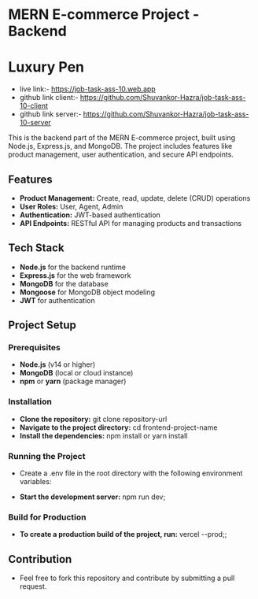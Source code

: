 # MERN E-commerce Project - Backend

# Luxury Pen

- live link:- https://job-task-ass-10.web.app
- github link client:- https://github.com/Shuvankor-Hazra/job-task-ass-10-client
- github link server:- https://github.com/Shuvankor-Hazra/job-task-ass-10-server

This is the backend part of the MERN E-commerce project, built using Node.js, Express.js, and MongoDB. The project includes features like product management, user authentication, and secure API endpoints.

## Features

- **Product Management:** Create, read, update, delete (CRUD) operations
- **User Roles:** User, Agent, Admin
- **Authentication:** JWT-based authentication
- **API Endpoints:** RESTful API for managing products and transactions

## Tech Stack

- **Node.js** for the backend runtime
- **Express.js** for the web framework
- **MongoDB** for the database
- **Mongoose** for MongoDB object modeling
- **JWT** for authentication

## Project Setup

### Prerequisites

- **Node.js** (v14 or higher)
- **MongoDB** (local or cloud instance)
- **npm** or **yarn** (package manager)

### Installation

- **Clone the repository:** git clone repository-url
- **Navigate to the project directory:** cd frontend-project-name
- **Install the dependencies:** npm install or yarn install

### Running the Project

- Create a .env file in the root directory with the following environment variables:

- **Start the development server:** npm run dev;

### Build for Production

- **To create a production build of the project, run:** vercel --prod;;

## Contribution

- Feel free to fork this repository and contribute by submitting a pull request.

